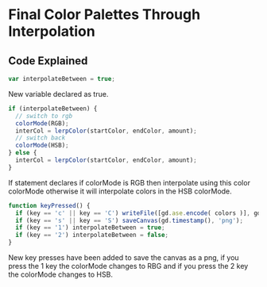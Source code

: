 # Final Color Palettes Through Interpolation

## Code Explained
```js
var interpolateBetween = true;
```
New variable declared as true.

```js
if (interpolateBetween) {
  // switch to rgb
  colorMode(RGB);
  interCol = lerpColor(startColor, endColor, amount);
  // switch back
  colorMode(HSB);
} else {
  interCol = lerpColor(startColor, endColor, amount);
}
```
If statement declares if colorMode is RGB then interpolate using this color colorMode otherwise it will interpolate colors in the HSB colorMode.

```js
function keyPressed() {
  if (key == 'c' || key == 'C') writeFile([gd.ase.encode( colors )], gd.timestamp(), 'ase');
  if (key == 's' || key == 'S') saveCanvas(gd.timestamp(), 'png');
  if (key == '1') interpolateBetween = true;
  if (key == '2') interpolateBetween = false;
}
```
New key presses have been added to save the canvas as a png, if you press the 1 key the colorMode changes to RBG and if you press the 2 key the colorMode changes to HSB.
